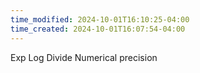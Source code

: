 ```yaml
---
time_modified: 2024-10-01T16:10:25-04:00
time_created: 2024-10-01T16:07:54-04:00
---
```


Exp
Log
Divide
Numerical precision